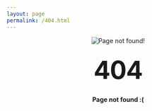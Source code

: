 ```yaml
---
layout: page
permalink: /404.html
---
```


<style type="text/css" media="screen">
  .container {
    margin: 10px auto;
    max-width: 600px;
    text-align: center;
  }
  h1 {
    margin: 30px 0;
    font-size: 4em;
    line-height: 1;
    letter-spacing: -1px;
  }
</style>

<div class="container">
  <img src="{{ site.baseurl }}/images/404_devil.png" alt="Page not found!" class="center">
  <h1>404</h1>
  <p><strong>Page not found :(</strong></p>
</div>
